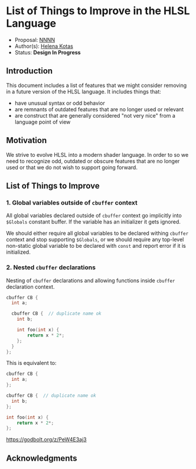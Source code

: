 <!-- {% raw %} -->

# List of Things to Improve in the HLSL Language

* Proposal: [NNNN](NNNN-things-to-improve.md)
* Author(s): [Helena Kotas](https://github.com/hekota)
* Status: **Design In Progress**

## Introduction

This document includes a list of features that we might consider removing in a future
version of the HLSL language. It includes things that:
- have unusual syntax or odd behavior
- are remnants of outdated features that are no longer used or relevant
- are construct that are generally considered "not very nice" from a language point of view

## Motivation

We strive to evolve HLSL into a modern shader language. In order to so we need to recognize
odd, outdated or obscure features that are no longer used or that we do not wish to support
going forward.

## List of Things to Improve

### 1. Global variables outside of `cbuffer` context

All global variables declared outside of `cbuffer` context go implicitly into `$Globals` constant buffer. If the variable has an initializer it gets ignored.

We should either require all global variables to be declared withing `cbuffer` context and stop supporting `$Globals`, or we should require any top-level non-static global variable to be declared with `const` and report error if it is initialized.

### 2. Nested `cbuffer` declarations

Nesting of `cbuffer` declarations and allowing functions inside `cbuffer` declaration context.

```c++
cbuffer CB {
  int a;

  cbuffer CB {  // duplicate name ok
    int b;

    int foo(int x) {
        return x * 2*;
    };
  }
};
```

This is equivalent to:

```c++
cbuffer CB {
  int a;
};

cbuffer CB {  // duplicate name ok
  int b;
};

int foo(int x) {
    return x * 2*;
};

```
https://godbolt.org/z/PeW4E3aj3


## Acknowledgments

